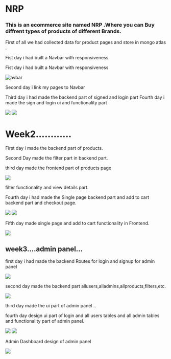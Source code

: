 <h1>NRP</h1>
<h3>This is an ecommerce site named NRP .Where you can Buy diffrent types of products of different Brands.</h3>

<p>First of all we had collected data for product pages and store in mongo atlas .</p>


<p>Fist day i had built a Navbar with responsiveness </p>
<p>Fist day i had built a Navbar with responsiveness </p>
<img src="https://i.ibb.co/YRLnT9h/avbar.png" alt="avbar" />
<p>Second day i link my pages to Navbar </p>


<p>
Third day i had made the backend part of signed and login part
Fourth day  i made the sign and login ui and functionality part</p>

<img src ="https://i.ibb.co/wSbXsB7/Screenshot-9.png"/>
<img src ="https://i.ibb.co/hdFG3rk/Screenshot-10.png"/>

<h1>Week2............</h1>
<p>First day i made the backend part of products.</p>
<p>Second Day made the filter part in backend part.</p>
<p>third day made the frontend part of products page</p>
<img src ="https://i.ibb.co/7X26k2v/Screenshot-11.png" />
<p>filter functionality and view details  part.</p>
<p>Fourth day i had made the Single page backend part and add to cart backend part  and checkout page.</p>
<img src="https://i.ibb.co/LxmCK5W/Screenshot-12.png"/>
<img src ="https://i.ibb.co/sCGyMqs/Screenshot-13.png" />
<p>Fifth day made single page and add to cart  functionality in Frontend.</p>
<img src ="https://i.ibb.co/xscYRff/Screenshot-15.png"  />

<h2>week3....admin panel...</h2>
<p>first day i had made the backend Routes for login and signup for admin panel</p>
<img src="https://i.ibb.co/qWFVwGT/Screenshot-17.png" />
<p>second day made the backend part allusers,alladmins,allproducts,filters,etc.</p>
<img src ="https://i.ibb.co/8KWvbSX/Screenshot-18.png" />
<p>third day made the ui part of admin panel ..</p>
<p>fourth day design ui part of login and all users tables and all admin tables and functionality part of admin panel.</p>
<img src ="https://i.ibb.co/1Q4RLxk/Screenshot-19.png" />
<img src ="https://i.ibb.co/BBh7p2R/Screenshot-20.png"/>
<p>Admin Dashboard design of admin panel</p>
<img src ="https://i.ibb.co/931qncF/Screenshot-16.png" />


<!-- deployed link
https://demo-xi-five.vercel.app -->

